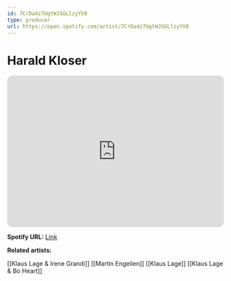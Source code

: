 ```yaml
---
id: 7CrDa4z7UgtWJSGLlzyYV8
type: producer
url: https://open.spotify.com/artist/7CrDa4z7UgtWJSGLlzyYV8
---
```

# Harald Kloser

<iframe style="border-radius:12px" src="https://open.spotify.com/embed/artist/7CrDa4z7UgtWJSGLlzyYV8" width="100%" height="352" frameBorder="0" allowfullscreen="" allow="autoplay; clipboard-write; encrypted-media; fullscreen; picture-in-picture" loading="lazy"></iframe>

**Spotify URL:** [Link](https://open.spotify.com/artist/7CrDa4z7UgtWJSGLlzyYV8)

**Related artists:**

[[Klaus Lage & Irene Grandi]]
[[Martin Engelien]]
[[Klaus Lage]]
[[Klaus Lage & Bo Heart]]
